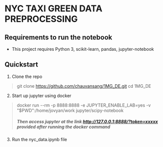 NYC TAXI GREEN DATA PREPROCESSING
======

## Requirements to run the notebook

 - This project requires Python 3, scikit-learn, pandas, jupyter-notebook

## Quickstart
1. Clone the repo
> git clone https://github.com/chauvansang/1MG_DE.git
> cd 1MG_DE

2. Start up jupyter using docker
> docker run --rm -p 8888:8888 -e JUPYTER_ENABLE_LAB=yes -v "$PWD":/home/jovyan/work jupyter/scipy-notebook
> ##### Then access jupyter at the link http://127.0.0.1:8888/?token=xxxxx provided after running the docker command

3. Run the nyc_data.ipynb file
